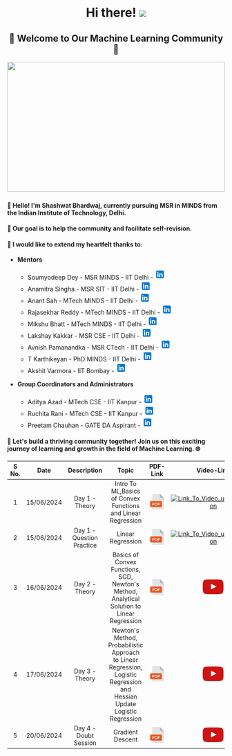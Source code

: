 <h1 align="center">Hi there! <img src="https://media.giphy.com/media/hvRJCLFzcasrR4ia7z/giphy.gif" width="4.5%"></h1>

<h2 align="center">🌟 Welcome to Our Machine Learning Community 🌟</h2>

<p align="center">
    <img src="https://media3.giphy.com/media/v1.Y2lkPTc5MGI3NjExaHJoZGdxN3BtN2Jjb3R0MjljNjIyYWQxZm8zbGcwZ3V3ejJ0dXJiOSZlcD12MV9pbnRlcm5hbF9naWZfYnlfaWQmY3Q9Zw/8qrrHSsrK9xpknGVNF/giphy.webp" width="100%" height="300">
</p>

#### 👋 Hello! I'm Shashwat Bhardwaj, currently pursuing MSR in MINDS from the Indian Institute of Technology, Delhi.

#### 🎯 Our goal is to help the community and facilitate self-revision.

#### 🙏 I would like to extend my heartfelt thanks to:

- **Mentors**
    - Soumyodeep Dey - MSR MINDS - IIT Delhi - [![LinkedIn](https://github.com/raja17021998/Machine-Learning-Community-by-Shashwat-Bhardwaj/blob/main/Logos/LinkedIn.png?raw=true)](https://www.linkedin.com/in/welcome-to-the-profile-of-soumyodeep/) 
    - Anamitra Singha - MSR SIT - IIT Delhi - [![LinkedIn](https://github.com/raja17021998/Machine-Learning-Community-by-Shashwat-Bhardwaj/blob/main/Logos/LinkedIn.png?raw=true)](https://www.linkedin.com/in/anamitrasingha/)
    - Anant Sah - MTech MINDS - IIT Delhi - [![LinkedIn](https://github.com/raja17021998/Machine-Learning-Community-by-Shashwat-Bhardwaj/blob/main/Logos/LinkedIn.png?raw=true)](https://www.linkedin.com/in/anant-kumar-8b8663215/) 
    - Rajasekhar Reddy - MTech MINDS - IIT Delhi - [![LinkedIn](https://github.com/raja17021998/Machine-Learning-Community-by-Shashwat-Bhardwaj/blob/main/Logos/LinkedIn.png?raw=true)](https://www.linkedin.com/in/rajasekhar-reddy-5ab10089/) 
    - Mikshu Bhatt - MTech MINDS - IIT Delhi - [![LinkedIn](https://github.com/raja17021998/Machine-Learning-Community-by-Shashwat-Bhardwaj/blob/main/Logos/LinkedIn.png?raw=true)](https://www.linkedin.com/in/mikshu-bhatt-110271194/) 
    - Lakshay Kakkar - MSR CSE - IIT Delhi - [![LinkedIn](https://github.com/raja17021998/Machine-Learning-Community-by-Shashwat-Bhardwaj/blob/main/Logos/LinkedIn.png?raw=true)](https://www.linkedin.com/in/lakshay-kakkar-32aa12118/) 
    - Avnish Pamanandka - MSR CTech - IIT Delhi - [![LinkedIn](https://github.com/raja17021998/Machine-Learning-Community-by-Shashwat-Bhardwaj/blob/main/Logos/LinkedIn.png?raw=true)](https://www.linkedin.com/in/avnish-parmanandka-266686177/) 
    - T Karthikeyan - PhD MINDS - IIT Delhi - [![LinkedIn](https://github.com/raja17021998/Machine-Learning-Community-by-Shashwat-Bhardwaj/blob/main/Logos/LinkedIn.png?raw=true)](https://www.linkedin.com/in/t-karthikeyan-926781166/) 
    - Akshit Varmora - IIT Bombay - [![LinkedIn](https://github.com/raja17021998/Machine-Learning-Community-by-Shashwat-Bhardwaj/blob/main/Logos/LinkedIn.png?raw=true)](https://www.linkedin.com/in/akshit-varmora/) 

- **Group Coordinators and Administrators**
    - Aditya Azad - MTech CSE - IIT Kanpur - [![LinkedIn](https://github.com/raja17021998/Machine-Learning-Community-by-Shashwat-Bhardwaj/blob/main/Logos/LinkedIn.png?raw=true)](https://www.linkedin.com/in/adityaazad/)
    - Ruchita Rani - MTech CSE - IIT Kanpur - [![LinkedIn](https://github.com/raja17021998/Machine-Learning-Community-by-Shashwat-Bhardwaj/blob/main/Logos/LinkedIn.png?raw=true)](https://www.linkedin.com/in/ruchita-rani-9b8b95204) 
    - Preetam Chauhan - GATE DA Aspirant - [![LinkedIn](https://github.com/raja17021998/Machine-Learning-Community-by-Shashwat-Bhardwaj/blob/main/Logos/LinkedIn.png?raw=true)](https://www.linkedin.com/in/preetam-chauhan) 



#### 🚀 Let's build a thriving community together! Join us on this exciting journey of learning and growth in the field of Machine Learning. 🌐

<center>

|S No.|Date| Description |Topic| PDF-Link | Video-Link|
|:--------:|:----------:|:--------:|:------:|:--------------:|:-----------:|
|1|15/06/2024|Day 1 - Theory |Intro To ML,Basics of Convex Functions and Linear Regression |[![Link_to_PDF](https://github.com/raja17021998/Machine-Learning-Community-by-Shashwat-Bhardwaj/blob/main/Logos/PDF.png?raw=true?raw=true)](https://github.com/raja17021998/Machine-Learning-Community-by-Shashwat-Bhardwaj/blob/main/PDFs/Day_1.pdf) | [![Link_To_Video_updating_soon](_https://github.com/raja17021998/Machine-Learning-Community-by-Shashwat-Bhardwaj/blob/main/Logos/YT.png?raw=true)](https://www.youtube.com) |
|2|15/06/2024|Day 1 - Question Practice | Linear Regression |[![Link_to_PDF](https://github.com/raja17021998/Machine-Learning-Community-by-Shashwat-Bhardwaj/blob/main/Logos/PDF.png?raw=true)](https://github.com/raja17021998/Machine-Learning-Community-by-Shashwat-Bhardwaj/blob/main/PDFs/Day_1_Numerical.pdf) | [![Link_To_Video_updating_soon](_https://github.com/raja17021998/Machine-Learning-Community-by-Shashwat-Bhardwaj/blob/main/Logos/YT.png?raw=true)](https://www.youtube.com) |
| 3 | 16/06/2024 | Day 2 - Theory | Basics of Convex Functions, SGD, Newton's Method, Analytical Solution to Linear Regression | [![Link_to_PDF](https://github.com/raja17021998/Machine-Learning-Community-by-Shashwat-Bhardwaj/blob/main/Logos/PDF.png?raw=true)](https://github.com/raja17021998/Machine-Learning-Community-by-Shashwat-Bhardwaj/blob/main/PDFs/Day_2.pdf)  |  [![Link_To_Video](https://github.com/raja17021998/Machine-Learning-Community-by-Shashwat-Bhardwaj/blob/main/Logos/YT.png?raw=true)](https://tldv.io/app/meetings/666ecd52412bc200130a0354/)  | 
| 4 | 17/06/2024 | Day 3 - Theory |  Newton's Method, Probabilistic Approach to Linear Regression, Logistic Regression and Hessian Update Logistic Regression | [![Link_to_PDF](https://github.com/raja17021998/Machine-Learning-Community-by-Shashwat-Bhardwaj/blob/main/Logos/PDF.png?raw=true)](https://github.com/raja17021998/Machine-Learning-Community-by-Shashwat-Bhardwaj/blob/main/PDFs/Day_2.pdf)  |  [![Link_To_Video](https://github.com/raja17021998/Machine-Learning-Community-by-Shashwat-Bhardwaj/blob/main/Logos/YT.png?raw=true)](https://drive.google.com/file/d/1TPv9_-2rpP9GUO7vtG81zV_0VMCTdVyZ/view)  | 
| 5 | 20/06/2024 | Day 4 - Doubt Session | Gradient Descent | [![Link_to_PDF](https://github.com/raja17021998/Machine-Learning-Community-by-Shashwat-Bhardwaj/blob/main/Logos/PDF.png?raw=true)](https://github.com/raja17021998/Machine-Learning-Community-by-Shashwat-Bhardwaj/blob/main/PDFs/Doubt_Class_1.pdf)  |  [![Link_To_Video](https://github.com/raja17021998/Machine-Learning-Community-by-Shashwat-Bhardwaj/blob/main/Logos/YT.png?raw=true)](https://t.me/c/2199930331/11)  | 

</center>